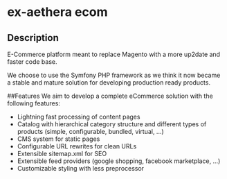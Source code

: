 # ex-aethera ecom
## Description
E-Commerce platform meant to replace Magento with a more up2date and faster code base.  

We choose to use the Symfony PHP framework as we think it now became a stable and mature solution for developing production ready products.

##Features
We aim to develop a complete eCommerce solution with the following features:

- Lightning fast processing of content pages
- Catalog with hierarchical category structure and different types of products (simple, configurable, bundled, virtual, ...)
- CMS system for static pages
- Configurable URL rewrites for clean URLs
- Extensible sitemap.xml for SEO
- Extensible feed providers (google shopping, facebook marketplace, ...)
- Customizable styling with less preprocessor